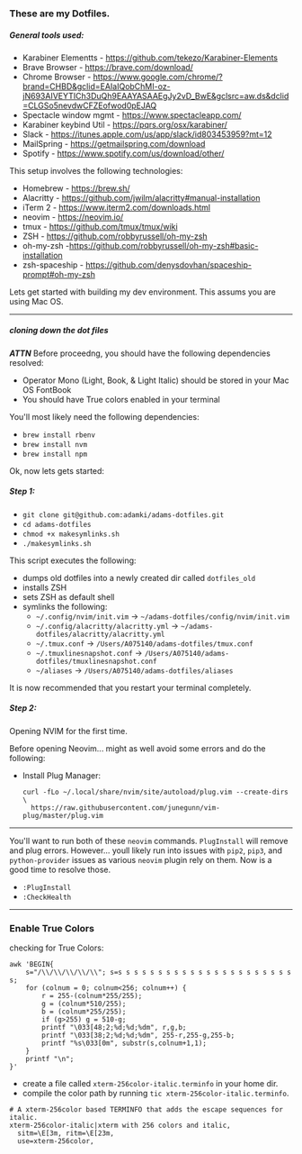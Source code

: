 ### These are my Dotfiles.

##### General tools used:
* Karabiner Elementts - https://github.com/tekezo/Karabiner-Elements
* Brave Browser - https://brave.com/download/
* Chrome Browser - https://www.google.com/chrome/?brand=CHBD&gclid=EAIaIQobChMI-oz-jN693AIVEYTICh3DuQh9EAAYASAAEgJy2vD_BwE&gclsrc=aw.ds&dclid=CLGSo5nevdwCFZEofwod0pEJAQ
* Spectacle window mgmt - https://www.spectacleapp.com/
* Karabiner keybind Util - https://pqrs.org/osx/karabiner/
* Slack - https://itunes.apple.com/us/app/slack/id803453959?mt=12
* MailSpring - https://getmailspring.com/download
* Spotify - https://www.spotify.com/us/download/other/

This setup involves the following technologies:
* Homebrew - https://brew.sh/
* Alacritty - https://github.com/jwilm/alacritty#manual-installation
* iTerm 2 - https://www.iterm2.com/downloads.html
* neovim - https://neovim.io/
* tmux - https://github.com/tmux/tmux/wiki
* ZSH - https://github.com/robbyrussell/oh-my-zsh
* oh-my-zsh -https://github.com/robbyrussell/oh-my-zsh#basic-installation
* zsh-spaceship -  https://github.com/denysdovhan/spaceship-prompt#oh-my-zsh

Lets get started with building my dev environment. This assums you are using Mac OS.
___

##### cloning down the dot files
*__ATTN__* Before proceedng, you should have the following dependencies resolved:
* Operator Mono (Light, Book, & Light Italic) should be stored in your Mac OS FontBook
* You should have True colors enabled in your terminal

You'll most likely need the following dependencies:
* `brew install rbenv`
* `brew install nvm`
* `brew install npm`

Ok, now lets gets started:

##### Step 1:
* `git clone git@github.com:adamki/adams-dotfiles.git`
*  `cd adams-dotfiles`
*  `chmod +x makesymlinks.sh`
*  `./makesymlinks.sh`

This script executes the following:
* dumps old dotfiles into a newly created dir called `dotfiles_old`
* installs ZSH
* sets ZSH as default shell
* symlinks the following:
    * `~/.config/nvim/init.vim` -> `~/adams-dotfiles/config/nvim/init.vim`
    * `~/.config/alacritty/alacritty.yml` -> `~/adams-dotfiles/alacritty/alacritty.yml`
    * `~/.tmux.conf` -> `/Users/A075140/adams-dotfiles/tmux.conf`
    * `~/.tmuxlinesnapshot.conf` -> `/Users/A075140/adams-dotfiles/tmuxlinesnapshot.conf`
    * `~/aliases` -> `/Users/A075140/adams-dotfiles/aliases`

It is now recommended that you restart your terminal completely.

##### Step 2:
Opening NVIM for the first time.

Before opening Neovim... might as well avoid some errors and do the following:
* Install Plug Manager:
  ```
  curl -fLo ~/.local/share/nvim/site/autoload/plug.vim --create-dirs \
    https://raw.githubusercontent.com/junegunn/vim-plug/master/plug.vim
  ```
___
You'll want to run both of these `neovim` commands. `PlugInstall` will remove and plug errors. However... youll likely run into issues with `pip2`, `pip3`, and `python-provider` issues as various `neovim` plugin rely on them. Now is a good time to resolve those.

* `:PlugInstall`
* `:CheckHealth`
___

### Enable True Colors
checking for True Colors:
```
awk 'BEGIN{
    s="/\\/\\/\\/\\/\\"; s=s s s s s s s s s s s s s s s s s s s s s s s;
    for (colnum = 0; colnum<256; colnum++) {
        r = 255-(colnum*255/255);
        g = (colnum*510/255);
        b = (colnum*255/255);
        if (g>255) g = 510-g;
        printf "\033[48;2;%d;%d;%dm", r,g,b;
        printf "\033[38;2;%d;%d;%dm", 255-r,255-g,255-b;
        printf "%s\033[0m", substr(s,colnum+1,1);
    }
    printf "\n";
}'
```

* create a file called `xterm-256color-italic.terminfo` in your home dir.
* compile the color path by running `tic xterm-256color-italic.terminfo`.

```
# A xterm-256color based TERMINFO that adds the escape sequences for italic.
xterm-256color-italic|xterm with 256 colors and italic,
  sitm=\E[3m, ritm=\E[23m,
  use=xterm-256color,
```
